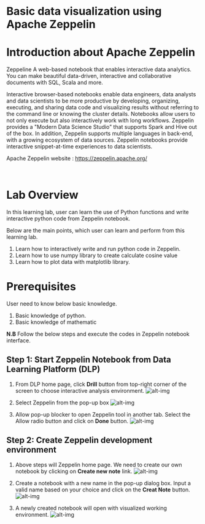 # **Basic data visualization using Apache Zeppelin**

# **Introduction about Apache Zeppelin**
Zeppeline A web-based notebook that enables interactive data analytics. You can make beautiful data-driven, interactive and collaborative documents with SQL, Scala and more. </br>

Interactive browser-based notebooks enable data engineers, data analysts and data scientists to be more productive by developing, organizing, executing, and sharing data code and visualizing results without referring to the command line or knowing the cluster details. Notebooks allow users to not only execute but also interactively work with long workflows. Zeppelin provides a &quot;Modern Data Science Studio&quot; that supports Spark and Hive out of the box. In addition, Zeppelin supports multiple languages in back-end, with a growing ecosystem of data sources. Zeppelin notebooks provide interactive snippet-at-time experiences to data scientists.

Apache Zeppelin website : https://zeppelin.apache.org/

</br>

# **Lab Overview**
In this learning lab, user can learn the use of Python functions and write interactive python code from Zeppelin notebook. 

Below are the main points, which user can learn and perform from this learning lab. </br>
1. Learn how to interactively write and run python code in Zeppelin. </br>
2. Learn how to use numpy library to create calculate cosine value</br>
3. Learn how to plot data with matplotlib library. </br>

# **Prerequisites**
User need to know below basic knowledge.</br>
1. Basic knowledge of python.</br>
2. Basic knowledge of mathematic</br>

<b>N.B</b> Follow the below steps and execute the codes in Zeppelin notebook interface. </br>

## Step 1: Start Zeppelin Notebook from Data Learning Platform (DLP) </br>

1. From DLP home page, click <b>Drill</b> button from top-right corner of the screen to choose interactive analysis environment.
![alt-img](https://github.com/CiscoDevNet/data-dev-learning-labs/blob/master/labs/data-visualization-with-zeppelin/assets/images/image1DrillButton.PNG?raw=true)

2. Select Zeppelin from the pop-up box
![alt-img](https://github.com/CiscoDevNet/data-dev-learning-labs/blob/master/labs/data-visualization-with-zeppelin/assets/images/image2-ChooseZeppelin.png?raw=true)
3. Allow pop-up blocker to open Zeppelin tool in another tab. Select the Allow radio button and click on <b>Done</b> button. 
![alt-img](https://github.com/CiscoDevNet/data-dev-learning-labs/blob/master/labs/data-visualization-with-zeppelin/assets/images/image3AllowPopup.PNG?raw=true)

## Step 2: Create Zeppelin development environment </br>
1. Above steps will Zeppelin home page. We need to create our own notebook by clicking on <b>Create new note</b> link. 
![alt-img](https://github.com/CiscoDevNet/data-dev-learning-labs/blob/master/labs/data-visualization-with-zeppelin/assets/images/image4WelcomeZeppelinPage.png?raw=true)

2. Create a notebook with a new name in the pop-up dialog box. 
Input a valid name based on your choice and click on the <b>Creat Note</b> button.
![alt-img](https://github.com/CiscoDevNet/data-dev-learning-labs/blob/master/labs/data-visualization-with-zeppelin/assets/images/image5CreateNewNotbook.png?raw=true)

3. A newly created notebook will open with visualized working environment.
![alt-img](https://github.com/CiscoDevNet/data-dev-learning-labs/blob/master/labs/data-visualization-with-zeppelin/assets/images/image6ZeppelineNotebookEditor.png?raw=true)

